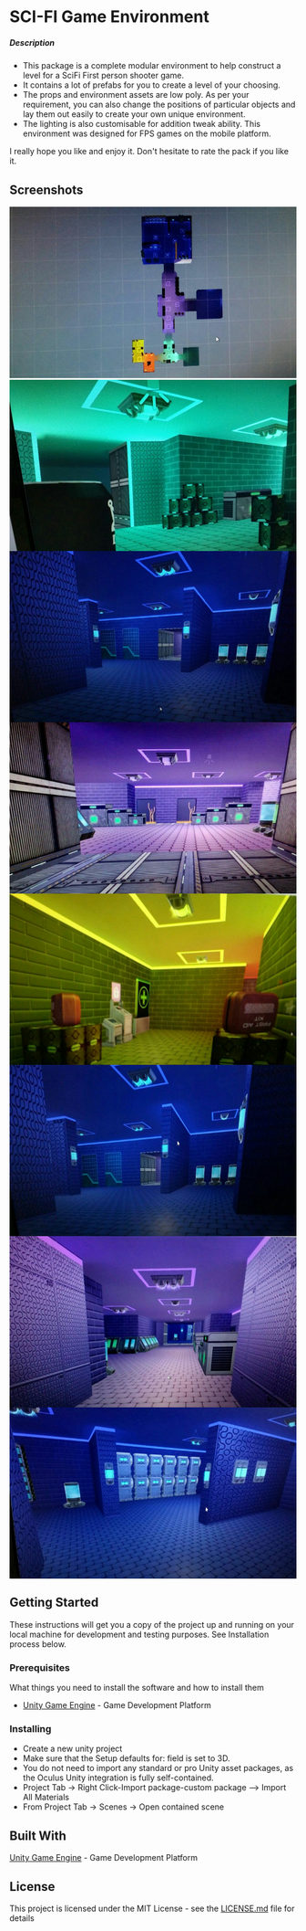 
# SCI-FI Game Environment 
##### Description

* This package is a complete modular environment to help construct a level for a SciFi First person shooter game. 
* It contains a lot of prefabs for you to create a level of your choosing.
* The props and environment assets are low poly. As per your requirement, you can also change the positions of particular objects and lay them out easily to create your own unique environment. 
* The lighting is also customisable for addition tweak ability. 
This environment was designed for FPS games on the mobile platform.

I really hope you like and enjoy it. Don't hesitate to rate the pack if you like it. 

## Screenshots

<img src="\screenshots\image1.jpg" height="300" width="630"/> 
  <img src="\screenshots\image2.jpg"height="300" width="630" align="center" />
   <img src="\screenshots\image3.jpg"height="300" width="630" align="center" />
    <img src="\screenshots\image4.jpg"height="300" width="630" align="center" />
     <img src="\screenshots\image5.jpg"height="300" width="630" align="center" />
      <img src="\screenshots\image6.jpg"height="300" width="630" align="center" />
       <img src="\screenshots\image7.jpg"height="300" width="630" align="center" />
         <img src="\screenshots\image8.jpg"height="300" width="630 " align="center" />
        

## Getting Started

These instructions will get you a copy of the project up and running on your local machine for development and testing purposes. See Installation process below.

### Prerequisites

What things you need to install the software and how to install them

* [Unity Game Engine](https://unity3d.com/) - Game Development Platform

### Installing
  
* Create a new unity project 
* Make sure that the Setup defaults for: field is set to 3D.
* You do not need to import any standard or pro Unity asset packages, as the Oculus Unity integration is fully self-contained.
* Project Tab -> Right Click-Import package-custom package --> Import All Materials 
* From Project Tab -> Scenes -> Open contained scene

## Built With

[Unity Game Engine](https://unity3d.com/) - Game Development Platform

## License

This project is licensed under the MIT License - see the [LICENSE.md](LICENSE.md) file for details

